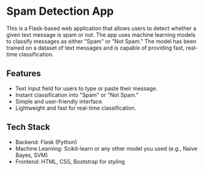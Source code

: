 # Spam Detection App
This is a Flask-based web application that allows users to detect whether a given text message is spam or not. The app uses machine learning models to classify messages as either "Spam" or "Not Spam." The model has been trained on a dataset of text messages and is capable of providing fast, real-time classification.

## Features
  - Text input field for users to type or paste their message.
  - Instant classification into "Spam" or "Not Spam."
  - Simple and user-friendly interface.
  - Lightweight and fast for real-time classification.
## Tech Stack
   - Backend: Flask (Python)
   - Machine Learning: Scikit-learn or any other model you used (e.g., Naive Bayes, SVM)
   - Frontend: HTML, CSS, Bootstrap for styling
